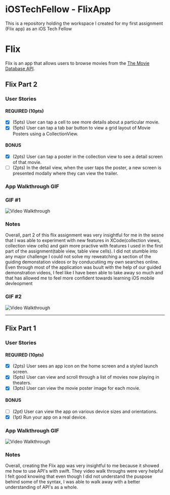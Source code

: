 # iOSTechFellow - FlixApp
This is a repository holding the workspace I created for my first assignment (Flix app) as an iOS Tech Fellow

# Flix
Flix is an app that allows users to browse movies from the [The Movie Database API](http://docs.themoviedb.apiary.io/#).

## Flix Part 2

### User Stories

#### REQUIRED (10pts)
- [X] (5pts) User can tap a cell to see more details about a particular movie.
- [X] (5pts) User can tap a tab bar button to view a grid layout of Movie Posters using a CollectionView.

#### BONUS
- [X] (2pts) User can tap a poster in the collection view to see a detail screen of that movie.
- [ ] (2pts) In the detail view, when the user taps the poster, a new screen is presented modally where they can view the trailer.

### App Walkthrough GIF

### GIF #1
<img src='https://media.giphy.com/media/FYsYCFnJGmrZx8xIwO/giphy.gif' title='Video Walkthrough' width='' alt='Video Walkthrough' />


### Notes
Overall, part 2 of this flix assignment was very insightful for me in the sesne that I was able to experiment with new features in XCode(collection views, collection view cells) and gain more practive with features I used in the first part of the assignment(table view, table view cells). I did not stumble into any major challenge I could not solve my reweatching a section of the guiding demonstation videos or by conducutiing my own searches online. Even through most of the application was buult with the help of our guided demonstration videos, I feel like I have been able to take away so much and that has allowed me to feel more confident towards learning iOS mobile devleopment

### GIF #2
<img src = 'https://media.giphy.com/media/m91JmlkAroiwCHTKGI/giphy.gif' title = 'Video Walkthrough' width = '' alt = 'Video Walkthrough' />



-----

## Flix Part 1

### User Stories

#### REQUIRED (10pts)
- [x] (2pts) User sees an app icon on the home screen and a styled launch screen.
- [x] (5pts) User can view and scroll through a list of movies now playing in theaters.
- [x] (3pts) User can view the movie poster image for each movie.

#### BONUS
- [ ] (2pt) User can view the app on various device sizes and orientations.
- [x] (1pt) Run your app on a real device.

### App Walkthrough GIF

<img src='https://media.giphy.com/media/6lPZ8Bp1qhpE4RaX5Q/giphy.gif' title='Video Walkthrough' width='' alt='Video Walkthrough' />

### Notes
Overall, creating the Flix app was very insightful to me because it showed me how to use API's with swift. They video walk throughs were very helpful I felt good knowing that even though I did not understand the puspose behind some of the syntax, I was able to walk away with a better understanding of API's as a whole.
